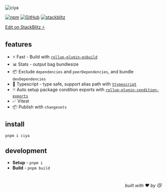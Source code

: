 ![ciya](https://realme-ten.vercel.app/api/v1/banner?colorA=7c2d12&colorB=c2410c&textColor=fb923c&title=ciya&subtitle=NEO&desc=build%20lib%20with%20condition%20exports)

[![npm](https://img.shields.io/npm/v/ciya)](https://github.com/jiangwei.xian/ciya) [![GitHub](https://img.shields.io/npm/l/ciya)](https://github.com/jiangwei.xian/ciya) [![stackblitz](https://img.shields.io/badge/%E2%9A%A1%EF%B8%8Fstackblitz-online-blue)](https://stackblitz.com/github/jiangwei.xian/ciya)

[Edit on StackBlitz ⚡️](https://stackblitz.com/github/jiangwei.xian/ciya)

## features

- ⚡ Fast - Build with [`rollup-plugin-esbuild`](https://github.com/egoist/rollup-plugin-esbuild)
- 📊 Stats - output bag bundlesize
- 📦 Exclude `dependencies` and `peerDependencies`, and bundle `devDependencies`
- 💪 Typescript - type safe, support alias path with [`ttypescript`](https://github.com/cevek/ttypescript/tree/master/packages/ttypescript)
- 🃏 Auto setup package condition exports with [`rollup-plugin-condition-exports`](https://github.com/JiangWeixian/rollup-plugin-condition-exports/tree/master)
- ✅ Vitest
- 📦 Publish with `changesets`

## install

```console
pnpm i ciya
```

## development

- **Setup** - `pnpm i`
- **Build** - `pnpm build`

# 
<div align='right'>

*built with ❤️ by 😼*

</div>

